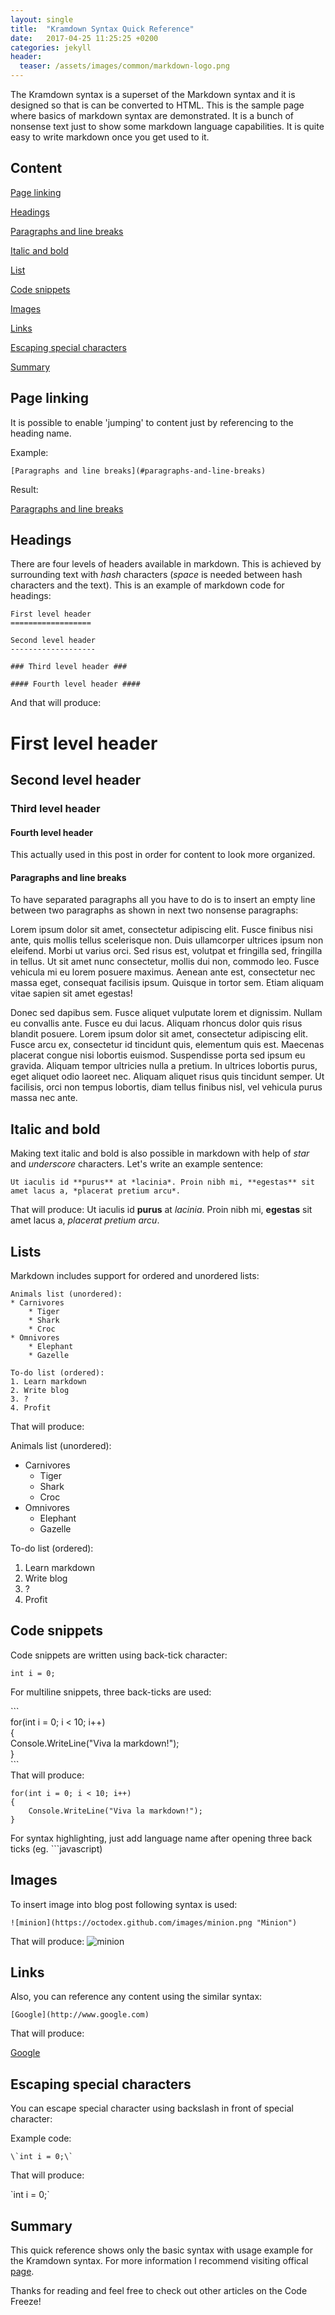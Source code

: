 ```yaml
---
layout: single
title:  "Kramdown Syntax Quick Reference"
date:   2017-04-25 11:25:25 +0200
categories: jekyll
header:
  teaser: /assets/images/common/markdown-logo.png
---
```


The Kramdown syntax is a superset of the Markdown syntax and it is designed so that is can be converted to HTML. This is the sample page where basics of markdown syntax are demonstrated. It is a bunch of nonsense text just to show some markdown language capabilities. It is quite easy to write markdown once you get used to it.

## Content

[Page linking](#page-linking)

[Headings](#headings)

[Paragraphs and line breaks](#paragraphs-and-line-breaks)

[Italic and bold](#italic-and-bold)

[List](#lists)

[Code snippets](#code-snippets)

[Images](#images)

[Links](#links)

[Escaping special characters](#escaping-special-characters)

[Summary](#summary)

## Page linking

It is possible to enable 'jumping' to content just by referencing to the heading name.

Example:

```
[Paragraphs and line breaks](#paragraphs-and-line-breaks)
```

Result:

[Paragraphs and line breaks](#paragraphs-and-line-breaks)

## Headings

There are four levels of headers available in markdown. This is achieved by surrounding text with *hash* characters (*space* is needed between hash characters and the text). This is an example of markdown code for headings:

```
First level header
==================

Second level header
-------------------

### Third level header ###

#### Fourth level header ####
```

And that will produce:

First level header
==================

Second level header
-------------------

### Third level header ###

#### Fourth level header ####

This actually used in this post in order for content to look more organized.

#### Paragraphs and line breaks ####
To have separated paragraphs all you have to do is to insert an empty line between two paragraphs as shown in next two nonsense paragraphs:

Lorem ipsum dolor sit amet, consectetur adipiscing elit. Fusce finibus nisi ante, quis mollis tellus scelerisque non. Duis ullamcorper ultrices ipsum non eleifend. Morbi ut varius orci. Sed risus est, volutpat et fringilla sed, fringilla in tellus. Ut sit amet nunc consectetur, mollis dui non, commodo leo. Fusce vehicula mi eu lorem posuere maximus. Aenean ante est, consectetur nec massa eget, consequat facilisis ipsum. Quisque in tortor sem. Etiam aliquam vitae sapien sit amet egestas!

Donec sed dapibus sem. Fusce aliquet vulputate lorem et dignissim. Nullam eu convallis ante. Fusce eu dui lacus. Aliquam rhoncus dolor quis risus blandit posuere. Lorem ipsum dolor sit amet, consectetur adipiscing elit. Fusce arcu ex, consectetur id tincidunt quis, elementum quis est. Maecenas placerat congue nisi lobortis euismod. Suspendisse porta sed ipsum eu gravida. Aliquam tempor ultricies nulla a pretium. In ultrices lobortis purus, eget aliquet odio laoreet nec. Aliquam aliquet risus quis tincidunt semper. Ut facilisis, orci non tempus lobortis, diam tellus finibus nisl, vel vehicula purus massa nec ante. 

## Italic and bold

Making text italic and bold is also possible in markdown with help of *star* and *underscore* characters. Let's write an example sentence:
```
Ut iaculis id **purus** at *lacinia*. Proin nibh mi, **egestas** sit amet lacus a, *placerat pretium arcu*.
```
That will produce:
Ut iaculis id **purus** at *lacinia*. Proin nibh mi, **egestas** sit amet lacus a, *placerat pretium arcu*.

## Lists
Markdown includes support for ordered and unordered lists:
```
Animals list (unordered):
* Carnivores
    * Tiger
    * Shark
    * Croc
* Omnivores
    * Elephant
    * Gazelle

To-do list (ordered):
1. Learn markdown
2. Write blog 
3. ?
4. Profit
```
That will produce:

Animals list (unordered):
* Carnivores
    * Tiger
    * Shark
    * Croc
* Omnivores
    * Elephant
    * Gazelle

To-do list (ordered):

1. Learn markdown
2. Write blog 
3. ?
4. Profit

## Code snippets

Code snippets are written using back-tick character:

`int i = 0;`

For multiline snippets, three back-ticks are used:

\`\`\`  
for(int i = 0; i < 10; i++)  
{  
    Console.WriteLine("Viva la markdown!");  
}  
\`\`\`  
That will produce:
```
for(int i = 0; i < 10; i++)
{
    Console.WriteLine("Viva la markdown!");
}
```
For syntax highlighting, just add language name after opening three back ticks (eg. \`\`\`javascript)
## Images

To insert image into blog post following syntax is used:

```
![minion](https://octodex.github.com/images/minion.png "Minion")
```
That will produce:
![minion](https://octodex.github.com/images/minion.png "Minion")

## Links

Also, you can reference any content using the similar syntax:

```
[Google](http://www.google.com)
```
That will produce:

[Google](http://www.google.com)

## Escaping special characters

You can escape special character using backslash in front of special character:

Example code:

```
\`int i = 0;\` 
```

That will produce:

\`int i = 0;\` 

## Summary 

This quick reference shows only the basic syntax with usage example for the Kramdown syntax. For more information I recommend visiting offical [page](https://kramdown.gettalong.org/).  
  
Thanks for reading and feel free to check out other articles on the Code Freeze!